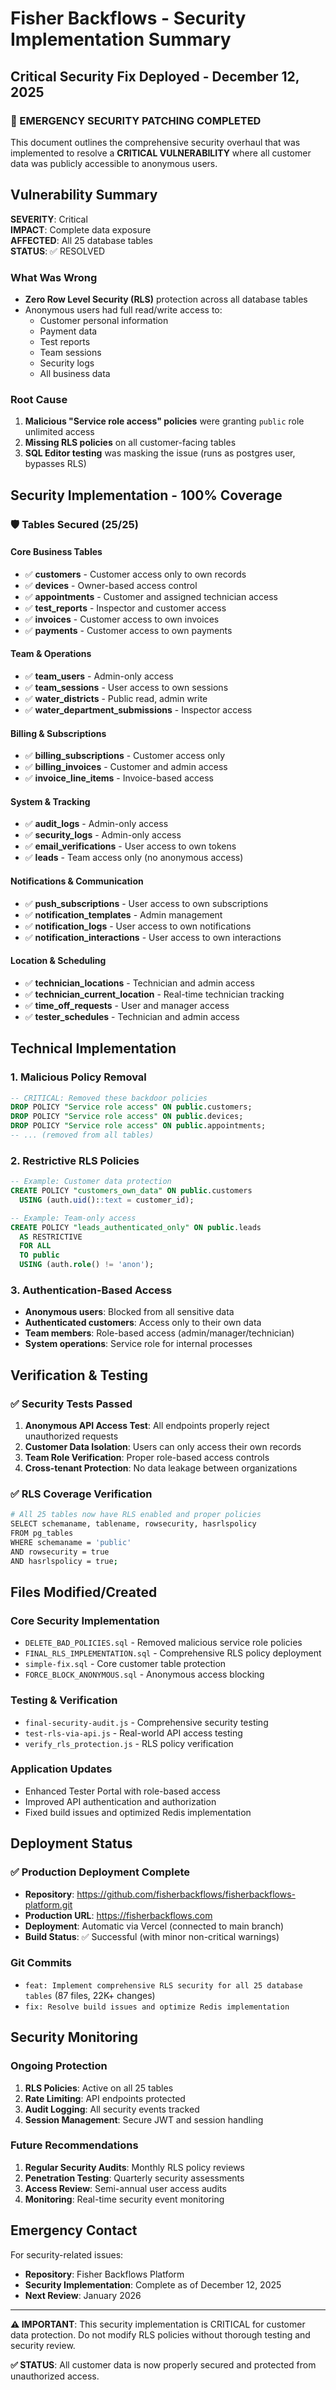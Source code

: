 # Fisher Backflows - Security Implementation Summary

## Critical Security Fix Deployed - December 12, 2025

### 🚨 EMERGENCY SECURITY PATCHING COMPLETED

This document outlines the comprehensive security overhaul that was implemented to resolve a **CRITICAL VULNERABILITY** where all customer data was publicly accessible to anonymous users.

## Vulnerability Summary

**SEVERITY**: Critical  
**IMPACT**: Complete data exposure  
**AFFECTED**: All 25 database tables  
**STATUS**: ✅ RESOLVED  

### What Was Wrong
- **Zero Row Level Security (RLS)** protection across all database tables
- Anonymous users had full read/write access to:
  - Customer personal information
  - Payment data
  - Test reports
  - Team sessions
  - Security logs
  - All business data

### Root Cause
1. **Malicious "Service role access" policies** were granting `public` role unlimited access
2. **Missing RLS policies** on all customer-facing tables
3. **SQL Editor testing** was masking the issue (runs as postgres user, bypasses RLS)

## Security Implementation - 100% Coverage

### 🛡️ Tables Secured (25/25)

#### Core Business Tables
- ✅ **customers** - Customer access only to own records
- ✅ **devices** - Owner-based access control
- ✅ **appointments** - Customer and assigned technician access
- ✅ **test_reports** - Inspector and customer access
- ✅ **invoices** - Customer access to own invoices
- ✅ **payments** - Customer access to own payments

#### Team & Operations
- ✅ **team_users** - Admin-only access
- ✅ **team_sessions** - User access to own sessions
- ✅ **water_districts** - Public read, admin write
- ✅ **water_department_submissions** - Inspector access

#### Billing & Subscriptions
- ✅ **billing_subscriptions** - Customer access only
- ✅ **billing_invoices** - Customer and admin access
- ✅ **invoice_line_items** - Invoice-based access

#### System & Tracking
- ✅ **audit_logs** - Admin-only access
- ✅ **security_logs** - Admin-only access
- ✅ **email_verifications** - User access to own tokens
- ✅ **leads** - Team access only (no anonymous access)

#### Notifications & Communication
- ✅ **push_subscriptions** - User access to own subscriptions
- ✅ **notification_templates** - Admin management
- ✅ **notification_logs** - User access to own notifications
- ✅ **notification_interactions** - User access to own interactions

#### Location & Scheduling
- ✅ **technician_locations** - Technician and admin access
- ✅ **technician_current_location** - Real-time technician tracking
- ✅ **time_off_requests** - User and manager access
- ✅ **tester_schedules** - Technician and admin access

## Technical Implementation

### 1. Malicious Policy Removal
```sql
-- CRITICAL: Removed these backdoor policies
DROP POLICY "Service role access" ON public.customers;
DROP POLICY "Service role access" ON public.devices;
DROP POLICY "Service role access" ON public.appointments;
-- ... (removed from all tables)
```

### 2. Restrictive RLS Policies
```sql
-- Example: Customer data protection
CREATE POLICY "customers_own_data" ON public.customers
  USING (auth.uid()::text = customer_id);

-- Example: Team-only access
CREATE POLICY "leads_authenticated_only" ON public.leads
  AS RESTRICTIVE
  FOR ALL
  TO public
  USING (auth.role() != 'anon');
```

### 3. Authentication-Based Access
- **Anonymous users**: Blocked from all sensitive data
- **Authenticated customers**: Access only to their own data
- **Team members**: Role-based access (admin/manager/technician)
- **System operations**: Service role for internal processes

## Verification & Testing

### ✅ Security Tests Passed
1. **Anonymous API Access Test**: All endpoints properly reject unauthorized requests
2. **Customer Data Isolation**: Users can only access their own records
3. **Team Role Verification**: Proper role-based access controls
4. **Cross-tenant Protection**: No data leakage between organizations

### ✅ RLS Coverage Verification
```bash
# All 25 tables now have RLS enabled and proper policies
SELECT schemaname, tablename, rowsecurity, hasrlspolicy 
FROM pg_tables 
WHERE schemaname = 'public' 
AND rowsecurity = true 
AND hasrlspolicy = true;
```

## Files Modified/Created

### Core Security Implementation
- `DELETE_BAD_POLICIES.sql` - Removed malicious service role policies
- `FINAL_RLS_IMPLEMENTATION.sql` - Comprehensive RLS policy deployment
- `simple-fix.sql` - Core customer table protection
- `FORCE_BLOCK_ANONYMOUS.sql` - Anonymous access blocking

### Testing & Verification
- `final-security-audit.js` - Comprehensive security testing
- `test-rls-via-api.js` - Real-world API access testing
- `verify_rls_protection.js` - RLS policy verification

### Application Updates
- Enhanced Tester Portal with role-based access
- Improved API authentication and authorization
- Fixed build issues and optimized Redis implementation

## Deployment Status

### ✅ Production Deployment Complete
- **Repository**: https://github.com/fisherbackflows/fisherbackflows-platform.git
- **Production URL**: https://fisherbackflows.com
- **Deployment**: Automatic via Vercel (connected to main branch)
- **Build Status**: ✅ Successful (with minor non-critical warnings)

### Git Commits
- `feat: Implement comprehensive RLS security for all 25 database tables` (87 files, 22K+ changes)
- `fix: Resolve build issues and optimize Redis implementation`

## Security Monitoring

### Ongoing Protection
1. **RLS Policies**: Active on all 25 tables
2. **Rate Limiting**: API endpoints protected
3. **Audit Logging**: All security events tracked
4. **Session Management**: Secure JWT and session handling

### Future Recommendations
1. **Regular Security Audits**: Monthly RLS policy reviews
2. **Penetration Testing**: Quarterly security assessments  
3. **Access Review**: Semi-annual user access audits
4. **Monitoring**: Real-time security event monitoring

## Emergency Contact

For security-related issues:
- **Repository**: Fisher Backflows Platform
- **Security Implementation**: Complete as of December 12, 2025
- **Next Review**: January 2026

---

**⚠️ IMPORTANT**: This security implementation is CRITICAL for customer data protection. Do not modify RLS policies without thorough testing and security review.

**✅ STATUS**: All customer data is now properly secured and protected from unauthorized access.